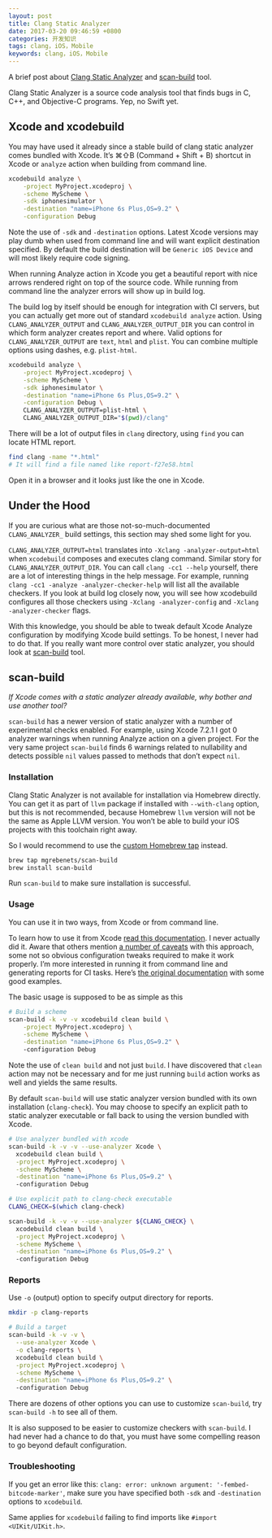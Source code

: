 ```yaml
---
layout: post
title: Clang Static Analyzer
date: 2017-03-20 09:46:59 +0800
categories: 开发知识
tags: clang，iOS，Mobile
keywords: clang，iOS，Mobile
---
```


A brief post about [Clang Static Analyzer](http://clang-analyzer.llvm.org/) and [scan-build](http://clang-analyzer.llvm.org/scan-build.html) tool.

Clang Static Analyzer is a source code analysis tool that finds bugs in C, C++, and Objective-C programs. Yep, no Swift yet.

## Xcode and xcodebuild

You may have used it already since a stable build of clang static analyzer comes bundled with Xcode. It’s ⌘⇧B (Command + Shift + B) shortcut in Xcode or `analyze` action when building from command line.

``` sh
xcodebuild analyze \
    -project MyProject.xcodeproj \
    -scheme MyScheme \
    -sdk iphonesimulator \
    -destination "name=iPhone 6s Plus,OS=9.2" \
    -configuration Debug
```

Note the use of `-sdk` and `-destination` options. Latest Xcode versions may play dumb when used from command line and will want explicit destination specified. By default the build destination will be `Generic iOS Device` and will most likely require code signing.

When running Analyze action in Xcode you get a beautiful report with nice arrows rendered right on top of the source code. While running from command line the analyzer errors will show up in build log.

The build log by itself should be enough for integration with CI servers, but you can actually get more out of standard `xcodebuild analyze` action. Using `CLANG_ANALYZER_OUTPUT` and `CLANG_ANALYZER_OUTPUT_DIR` you can control in which form analyzer creates report and where. Valid options for `CLANG_ANALYZER_OUTPUT` are `text`, `html` and `plist`. You can combine multiple options using dashes, e.g. `plist-html`.

``` sh
xcodebuild analyze \
    -project MyProject.xcodeproj \
    -scheme MyScheme \
    -sdk iphonesimulator \
    -destination "name=iPhone 6s Plus,OS=9.2" \
    -configuration Debug \
    CLANG_ANALYZER_OUTPUT=plist-html \
    CLANG_ANALYZER_OUTPUT_DIR="$(pwd)/clang"
```

There will be a lot of output files in `clang` directory, using `find` you can locate HTML report.

``` sh
find clang -name "*.html"
# It will find a file named like report-f27e58.html
```

Open it in a browser and it looks just like the one in Xcode.


## Under the Hood

If you are curious what are those not-so-much-documented `CLANG_ANALYZER_` build settings, this section may shed some light for you.

`CLANG_ANALYZER_OUTPUT=html` translates into `-Xclang -analyzer-output=html` when `xcodebuild` composes and executes clang command. Similar story for `CLANG_ANALYZER_OUTPUT_DIR`. You can call `clang -cc1 --help` yourself, there are a lot of interesting things in the help message. For example, running `clang -cc1 -analyze -analyzer-checker-help` will list all the available checkers. If you look at build log closely now, you will see how xcodebuild configures all those checkers using `-Xclang -analyzer-config` and `-Xclang -analyzer-checker` flags.

With this knowledge, you should be able to tweak default Xcode Analyze configuration by modifying Xcode build settings. To be honest, I never had to do that. If you really want more control over static analyzer, you should look at [scan-build](http://clang-analyzer.llvm.org/scan-build.html) tool.

## scan-build

*If Xcode comes with a static analyzer already available, why bother and use another tool?*

`scan-build` has a newer version of static analyzer with a number of experimental checks enabled. For example, using Xcode 7.2.1 I got 0 analyzer warnings when running Analyze action on a given project. For the very same project `scan-build` finds 6 warnings related to nullability and detects possible `nil` values passed to methods that don’t expect `nil`.


### Installation

Clang Static Analyzer is not available for installation via Homebrew directly. You can get it as part of `llvm` package if installed with `--with-clang` option, but this is not recommended, because Homebrew `llvm` version will not be the same as Apple LLVM version. You won’t be able to build your iOS projects with this toolchain right away.

So I would recommend to use the [custom Homebrew tap](https://github.com/mgrebenets/homebrew-scan-build) instead.

``` sh
brew tap mgrebenets/scan-build
brew install scan-build
```

Run `scan-build` to make sure installation is successful.

### Usage

You can use it in two ways, from Xcode or from command line.

To learn how to use it from Xcode [read this documentation](http://clang-analyzer.llvm.org/xcode.html). I never actually did it. Aware that others mention [a number of caveats](http://loufranco.com/blog/xcode-better-build-and-analyze) with this approach, some not so obvious configuration tweaks required to make it work properly.
I’m more interested in running it from command line and generating reports for CI tasks. Here’s [the original documentation](http://clang-analyzer.llvm.org/scan-build.html) with some good examples.

The basic usage is supposed to be as simple as this

``` sh
# Build a scheme
scan-build -k -v -v xcodebuild clean build \
    -project MyProject.xcodeproj \
    -scheme MyScheme \
    -destination "name=iPhone 6s Plus,OS=9.2" \ 
    -configuration Debug
```

Note the use of `clean build` and not just `build`. I have discovered that `clean` action may not be necessary and for me just running `build` action works as well and yields the same results.

By default `scan-build` will use static analyzer version bundled with its own installation (`clang-check`). You may choose to specify an explicit path to static analyzer executable or fall back to using the version bundled with Xcode.

``` sh
# Use analyzer bundled with xcode
scan-build -k -v -v --use-analyzer Xcode \
  xcodebuild clean build \
  -project MyProject.xcodeproj \
  -scheme MyScheme \
  -destination "name=iPhone 6s Plus,OS=9.2" \        
  -configuration Debug

# Use explicit path to clang-check executable
CLANG_CHECK=$(which clang-check)

scan-build -k -v -v --use-analyzer ${CLANG_CHECK} \
  xcodebuild clean build \
  -project MyProject.xcodeproj \
  -scheme MyScheme \
  -destination "name=iPhone 6s Plus,OS=9.2" \        
  -configuration Debug
```

### Reports

Use `-o` (output) option to specify output directory for reports.

``` sh
mkdir -p clang-reports

# Build a target
scan-build -k -v -v \
  --use-analyzer Xcode \
  -o clang-reports \
  xcodebuild clean build \
  -project MyProject.xcodeproj \
  -scheme MyScheme \
  -destination "name=iPhone 6s Plus,OS=9.2" \        
  -configuration Debug
```

There are dozens of other options you can use to customize `scan-build`, try `scan-build -h` to see all of them.

It is also supposed to be easier to customize checkers with `scan-build`. I had never had a chance to do that, you must have some compelling reason to go beyond default configuration.


### Troubleshooting

If you get an error like this: `clang: error: unknown argument: '-fembed-bitcode-marker'`, make sure you have specified both `-sdk` and `-destination` options to `xcodebuild`.

Same applies for `xcodebuild` failing to find imports like `#import <UIKit/UIKit.h>`.
